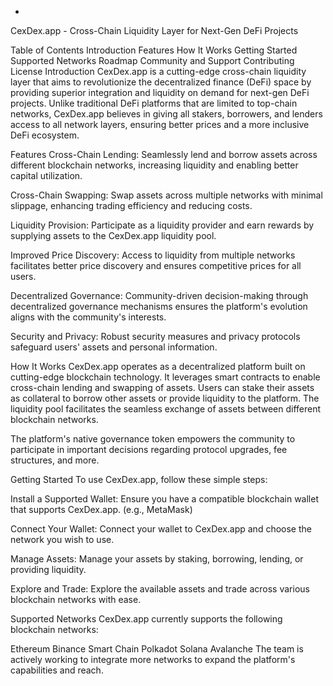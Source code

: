 -

<!---
cexdexProject/cexdexProject is a ✨ special ✨ repository because its `README.md` (this file) appears on your GitHub profile.
You can click the Preview link to take a look at your changes.
--->

CexDex.app - Cross-Chain Liquidity Layer for Next-Gen DeFi Projects


Table of Contents
Introduction
Features
How It Works
Getting Started
Supported Networks
Roadmap
Community and Support
Contributing
License
Introduction
CexDex.app is a cutting-edge cross-chain liquidity layer that aims to revolutionize the decentralized finance (DeFi) space by providing superior integration and liquidity on demand for next-gen DeFi projects. Unlike traditional DeFi platforms that are limited to top-chain networks, CexDex.app believes in giving all stakers, borrowers, and lenders access to all network layers, ensuring better prices and a more inclusive DeFi ecosystem.

Features
Cross-Chain Lending: Seamlessly lend and borrow assets across different blockchain networks, increasing liquidity and enabling better capital utilization.

Cross-Chain Swapping: Swap assets across multiple networks with minimal slippage, enhancing trading efficiency and reducing costs.

Liquidity Provision: Participate as a liquidity provider and earn rewards by supplying assets to the CexDex.app liquidity pool.

Improved Price Discovery: Access to liquidity from multiple networks facilitates better price discovery and ensures competitive prices for all users.

Decentralized Governance: Community-driven decision-making through decentralized governance mechanisms ensures the platform's evolution aligns with the community's interests.

Security and Privacy: Robust security measures and privacy protocols safeguard users' assets and personal information.

How It Works
CexDex.app operates as a decentralized platform built on cutting-edge blockchain technology. It leverages smart contracts to enable cross-chain lending and swapping of assets. Users can stake their assets as collateral to borrow other assets or provide liquidity to the platform. The liquidity pool facilitates the seamless exchange of assets between different blockchain networks.

The platform's native governance token empowers the community to participate in important decisions regarding protocol upgrades, fee structures, and more.

Getting Started
To use CexDex.app, follow these simple steps:

Install a Supported Wallet: Ensure you have a compatible blockchain wallet that supports CexDex.app. (e.g., MetaMask)

Connect Your Wallet: Connect your wallet to CexDex.app and choose the network you wish to use.

Manage Assets: Manage your assets by staking, borrowing, lending, or providing liquidity.

Explore and Trade: Explore the available assets and trade across various blockchain networks with ease.

Supported Networks
CexDex.app currently supports the following blockchain networks:

Ethereum
Binance Smart Chain
Polkadot
Solana
Avalanche
The team is actively working to integrate more networks to expand the platform's capabilities and reach.
